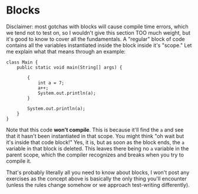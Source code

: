 # Blocks

Disclaimer: most gotchas with blocks will cause compile time errors, which we tend not to test on, so I wouldn't give this section TOO much weight, but it's good to know to cover all the fundamentals. A "regular" block of code contains all the variables instantiated inside the block inside it's "scope." Let me explain what that means through an example:

```
class Main {
    public static void main(String[] args) {
    
        {
            int a = 7;
            a++;
            System.out.println(a);
        }
        
        System.out.println(a);
    }
}
```

Note that this code **won't compile**. This is because it'll find the `a` and see that it hasn't been instantiated in that scope. You might think "oh wait but it's inside that code block!" Yes, it is, but as soon as the block ends, the `a` variable in that block is deleted. This leaves there being no `a` variable in the parent scope, which the compiler recognizes and breaks when you try to compile it. 

That's probably literally all you need to know about blocks, I won't post any exercises as the concept above is basically the only thing you'll encounter \(unless the rules change somehow or we approach test-writing differently\). 

